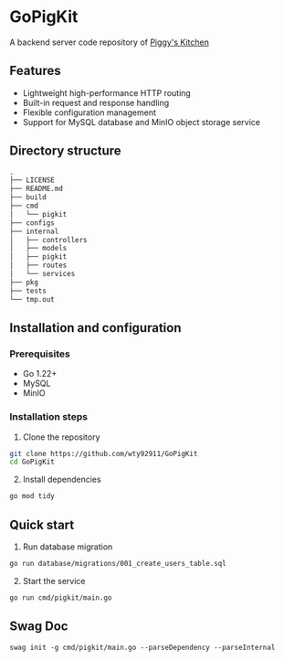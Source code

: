 # GoPigKit
A backend server code repository of [Piggy's Kitchen](https://github.com/wty92911/piggy-s-kitchen) 

## Features
- Lightweight high-performance HTTP routing
- Built-in request and response handling
- Flexible configuration management
- Support for MySQL database and MinIO object storage service

## Directory structure
```txt
.
├── LICENSE
├── README.md
├── build
├── cmd
│   └── pigkit
├── configs
├── internal
│   ├── controllers
│   ├── models
│   ├── pigkit
│   ├── routes
│   └── services
├── pkg
├── tests
└── tmp.out

```
## Installation and configuration
### Prerequisites
- Go 1.22+
- MySQL
- MinIO

### Installation steps
1. Clone the repository
```sh
git clone https://github.com/wty92911/GoPigKit
cd GoPigKit
```
2. Install dependencies
```sh
go mod tidy
```


## Quick start
1. Run database migration
```sh
go run database/migrations/001_create_users_table.sql
```

2. Start the service
```sh
go run cmd/pigkit/main.go
```

## Swag Doc
```shell
swag init -g cmd/pigkit/main.go --parseDependency --parseInternal 

```